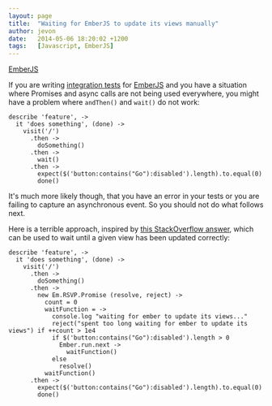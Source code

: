 ```yaml
---
layout: page
title:  "Waiting for EmberJS to update its views manually"
author: jevon
date:   2014-05-06 18:20:02 +1200
tags:   [Javascript, EmberJS]
---
```


[EmberJS](emberjs.md)

If you are writing [integration tests](integration-tests.md) for [EmberJS](emberjs.md) and you have a situation where Promises and async calls are not being used everywhere, you might have a problem where `andThen()` and `wait()` do not work:

```
describe 'feature', ->
  it 'does something', (done) ->
    visit('/')
      .then ->
        doSomething()
      .then ->
        wait()
      .then ->
        expect($('button:contains("Go"):disabled').length).to.equal(0)
        done()
```

It's much more likely though, that you have an error in your tests or you are failing to capture an asynchronous event. So you should not do what follows next.

Here is a terrible approach, inspired by <a href="http://stackoverflow.com/questions/12086848/emberjs-how-to-wait-until-a-template-is-fully-rendered-before-accessing-its-ch">this StackOverflow answer</a>, which can be used to wait until a given view has been updated correctly:

```
describe 'feature', ->
  it 'does something', (done) ->
    visit('/')
      .then ->
        doSomething()
      .then ->
        new Em.RSVP.Promise (resolve, reject) ->
          count = 0
          waitFunction = ->
            console.log "waiting for ember to update its views..."
            reject("spent too long waiting for ember to update its views") if ++count > 1e4
            if $('button:contains("Go"):disabled').length > 0
              Ember.run.next ->
                waitFunction()
            else
              resolve()
          waitFunction()
      .then ->
        expect($('button:contains("Go"):disabled').length).to.equal(0)
        done()
```
